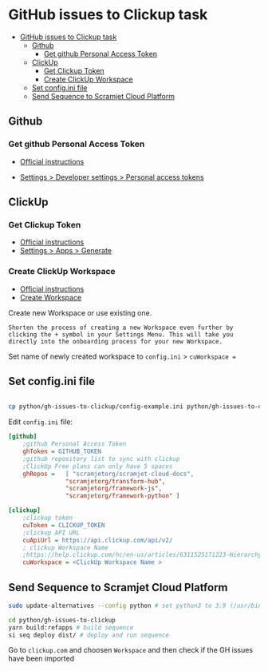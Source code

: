 # GitHub issues to Clickup task
- [GitHub issues to Clickup task](#github-issues-to-clickup-task)
  - [Github](#github)
    - [Get github Personal Access Token](#get-github-personal-access-token)
  - [ClickUp](#clickup)
    - [Get Clickup Token](#get-clickup-token)
    - [Create ClickUp Workspace](#create-clickup-workspace)
  - [Set config.ini file](#set-configini-file)
  - [Send Sequence to Scramjet Cloud Platform](#send-sequence-to-scramjet-cloud-platform)


## Github

### Get github Personal Access Token

- [Official instructions](https://docs.github.com/en/authentication/keeping-your-account-and-data-secure/creating-a-personal-access-token)

- [Settings > Developer settings > Personal access tokens](https://github.com/settings/tokens)

## ClickUp

### Get Clickup Token

- [Official instructions](https://help.clickup.com/hc/en-us/articles/6303426241687-Getting-Started-with-the-ClickUp-API)
- [Settings > Apps > Generate](https://app.clickup.com/settings/apps)

### Create ClickUp Workspace
- [Official instructions](https://help.clickup.com/hc/en-us/articles/6310502590487-How-do-I-create-a-new-Workspace-)
- [Create Workspace](https://app.clickup.com/onboarding)

Create new Workspace or use existing one.
```
Shorten the process of creating a new Workspace even further by clicking the + symbol in your Settings Menu. This will take you directly into the onboarding process for your new Workspace.
```

Set name of newly created workspace to `config.ini` > `cuWorkspace = `




## Set config.ini file

```bash

cp python/gh-issues-to-clickup/config-example.ini python/gh-issues-to-clickup/config.ini
```

Edit `config.ini` file:
```ini
[github]
    ;github Personal Access Token
    ghToken = GITHUB_TOKEN
    ;github repository list to sync with clickup
    ;ClickUp Free plans can only have 5 spaces
    ghRepos =   [ "scramjetorg/scramjet-cloud-docs",
                "scramjetorg/transform-hub",
                "scramjetorg/framework-js",
                "scramjetorg/framework-python" ]

[clickup]
    ;clickup token
    cuToken = CLICKUP_TOKEN
    ;clickup API URL
    cuApiUrl = https://api.clickup.com/api/v2/
    ; clickup Workspace Name
    ;https://help.clickup.com/hc/en-us/articles/6311525171223-Hierarchy-structure-in-ClickUp
    cuWorkspace = <ClickUp Workspace Name >
```

## Send Sequence to Scramjet Cloud Platform

```bash
sudo update-alternatives --config python # set python3 to 3.9 (/usr/bin/python3.9)

cd python/gh-issues-to-clickup
yarn build:refapps # build sequence
si seq deploy dist/ # deploy and run sequence
```

Go to `clickup.com` and choosen `Workspace` and then check if the GH issues have been imported
